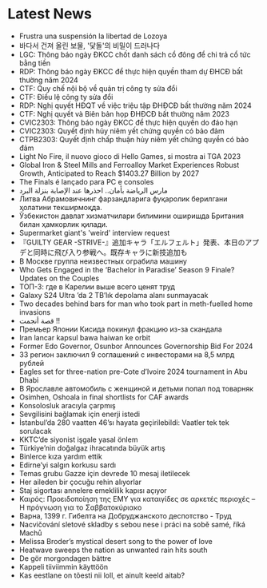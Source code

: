 # Latest News
-  Frustra una suspensión la libertad de Lozoya
-  바다서 건져 올린 보물, '닻돌'의 비밀이 드러나다
-  LGC: Thông báo ngày ĐKCC chốt danh sách cổ đông để chi trả cổ tức bằng tiền
-  RDP: Thông báo ngày ĐKCC để thực hiện quyền tham dự ĐHCĐ bất thường năm 2024
-  CTF: Quy chế nội bộ về quản trị công ty sửa đổi
-  CTF: Điều lệ công ty sửa đổi
-  RDP: Nghị quyết HĐQT về việc triệu tập ĐHĐCĐ bất thường năm 2024
-  CTF: Nghị quyết và Biên bản họp ĐHĐCĐ bất thường năm 2023
-  CVIC2303: Thông báo ngày ĐKCC để thực hiện quyền do đáo hạn
-  CVIC2303: Quyết định hủy niêm yết chứng quyền có bảo đảm
-  CTPB2303: Quyết định chấp thuận hủy niêm yết chứng quyền có bảo đảm
-  Light No Fire, il nuovo gioco di Hello Games, si mostra ai TGA 2023
-  Global Iron & Steel Mills and Ferroalloy Market Experiences Robust Growth, Anticipated to Reach $1403.27 Billion by 2027
-  The Finals é lançado para PC e consoles
-  مارس الرياضة بأمان.. احذرها عند الإصابة بنزلة البرد
-  Литва Абрамовичнинг фарзандларига фуқаролик берилгани ҳолатини текширмоқда.
-  Ўзбекистон давлат хизматчилари билимини оширишда Британия билан ҳамкорлик қилади.
-  Supermarket giant's 'weird' interview request
-  『GUILTY GEAR -STRIVE-』追加キャラ「エルフェルト」発表、本日のアプデと同時に飛び入り参戦へ。既存キャラに新技追加も
-  В Москве группа неизвестных ограбила машину
-  Who Gets Engaged in the ‘Bachelor in Paradise’ Season 9 Finale? Updates on the Couples
-  ТОП-3: где в Карелии выше всего ценят труд
-  Galaxy S24 Ultra ’da 2 TB’lık depolama alanı sunmayacak
-  Two decades behind bars for man who took part in meth-fuelled home invasions
-  قصة أنجمت !!
-  Премьер Японии Кисида покинул фракцию из-за скандала
-  Iran lancar kapsul bawa haiwan ke orbit
-  Former Edo Governor, Osunbor Announces Governorship Bid For 2024
-  33 регион заключил 9 соглашений с инвесторами на 8,5 млрд рублей
-  Eagles set for three-nation pre-Cote d’Ivoire 2024 tournament in Abu Dhabi
-  В Ярославле автомобиль с женщиной и детьми попал под товарняк
-  Osimhen, Oshoala in final shortlists for CAF awards
-  Konsolosluk aracıyla çarpmış
-  Sevgilisini bağlamak için enerji istedi
-  İstanbul’da 280 vaatten 46’sı hayata geçirilebildi: Vaatler tek tek sorulacak
-  KKTC’de siyonist işgale yasal önlem
-  Türkiye’nin doğalgaz ihracatında büyük artış
-  Binlerce kıza yardım ettik
-  Edirne’yi salgın korkusu sardı
-  Temas grubu Gazze için devrede 10 mesaj iletilecek
-  Her aileden bir çocuğu rehin alıyorlar
-  Staj sigortası annelere emeklilik kapısı açıyor
-  Καιρός: Προειδοποίηση της ΕΜΥ για καταιγίδες σε αρκετές περιοχές – Η πρόγνωση για το Σαββατοκύριακο
-  Варна, 1399 г. Гибелта на Добруджанското деспотство - Труд
-  Nacvičování sletové skladby s sebou nese i práci na sobě samé, říká Machů
-  Melissa Broder’s mystical desert song to the power of love
-  Heatwave sweeps the nation as unwanted rain hits south
-  De gör morgondagen bättre
-  Kappeli tiiviimmin käyttöön
-  Kas eestlane on tõesti nii loll, et ainult keeld aitab?
